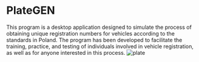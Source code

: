 # PlateGEN
This program is a desktop application designed to simulate the process of obtaining unique registration numbers for vehicles according to the standards in Poland. The program has been developed to facilitate the training, practice, and testing of individuals involved in vehicle registration, as well as for anyone interested in this process.
![plate](https://github.com/Tong057/PlateGEN/assets/130866438/ed696085-5cd8-4b34-8544-c7a9918f798e)
